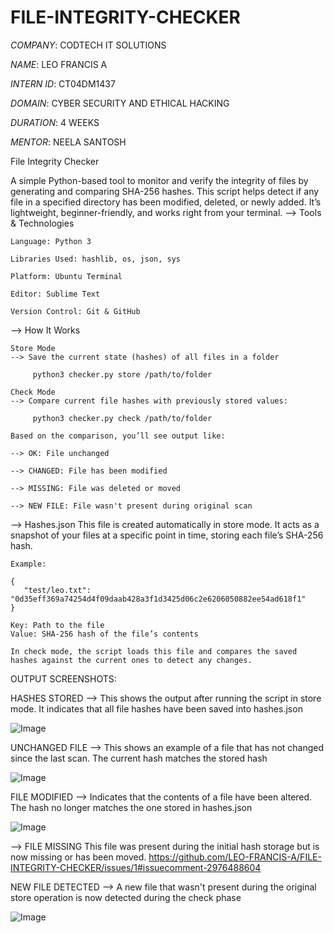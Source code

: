 # FILE-INTEGRITY-CHECKER

 *COMPANY*: CODTECH IT SOLUTIONS

 *NAME*: LEO FRANCIS A

 *INTERN ID*: CT04DM1437 

 *DOMAIN*: CYBER SECURITY AND ETHICAL HACKING

 *DURATION*: 4 WEEKS

 *MENTOR*: NEELA SANTOSH


File Integrity Checker

A simple Python-based tool to monitor and verify the integrity of files by generating and comparing SHA-256 hashes. This script helps detect if any file in a specified directory has been modified, deleted, or newly added. It’s lightweight, beginner-friendly, and works right from your terminal.
--> Tools & Technologies

    Language: Python 3

    Libraries Used: hashlib, os, json, sys

    Platform: Ubuntu Terminal

    Editor: Sublime Text

    Version Control: Git & GitHub

--> How It Works

    Store Mode
    --> Save the current state (hashes) of all files in a folder
         
         python3 checker.py store /path/to/folder

    Check Mode
    --> Compare current file hashes with previously stored values:

         python3 checker.py check /path/to/folder

    Based on the comparison, you’ll see output like:

    --> OK: File unchanged

    --> CHANGED: File has been modified

    --> MISSING: File was deleted or moved

    --> NEW FILE: File wasn't present during original scan

--> Hashes.json
    This file is created automatically in store mode. It acts as a snapshot of your files at a specific point in time, storing each file’s SHA-256 hash.

    Example:

    {
       "test/leo.txt": "0d35eff369a74254d4f09daab428a3f1d3425d06c2e6206050882ee54ad618f1"
    }

    Key: Path to the file
    Value: SHA-256 hash of the file’s contents

    In check mode, the script loads this file and compares the saved hashes against the current ones to detect any changes.

OUTPUT SCREENSHOTS:

HASHES STORED
--> This shows the output after running the script in store mode. It indicates that all file hashes have been saved into hashes.json
    
![Image](https://github.com/user-attachments/assets/7f40e159-ab67-4940-b873-406eac0f0854)

UNCHANGED FILE
--> This shows an example of a file that has not changed since the last scan. The current hash matches the stored hash
    
![Image](https://github.com/user-attachments/assets/0c6ce6cb-5cdb-474c-994e-1903ff35b0d5)

FILE MODIFIED
--> Indicates that the contents of a file have been altered. The hash no longer matches the one stored in hashes.json
    
![Image](https://github.com/user-attachments/assets/c2d396fc-ed8e-4fce-91a1-1204ea2ef24e)

--> FILE MISSING
    This file was present during the initial hash storage but is now missing or has been moved.
    https://github.com/LEO-FRANCIS-A/FILE-INTEGRITY-CHECKER/issues/1#issuecomment-2976488604

NEW FILE DETECTED
--> A new file that wasn't present during the original store operation is now detected during the check phase
    
![Image](https://github.com/user-attachments/assets/f6c77690-96c1-442e-9283-aee3fcfc0dc4)

